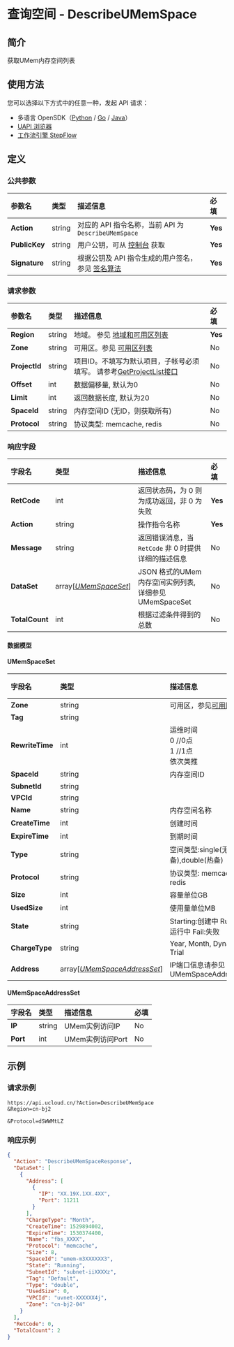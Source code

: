 # 查询空间 - DescribeUMemSpace

## 简介

获取UMem内存空间列表





## 使用方法

您可以选择以下方式中的任意一种，发起 API 请求：
- 多语言 OpenSDK（[Python](https://github.com/ucloud/ucloud-sdk-python3) / [Go](https://github.com/ucloud/ucloud-sdk-go) / [Java](https://github.com/ucloud/ucloud-sdk-java)）
- [UAPI 浏览器](https://console.ucloud.cn/uapi/detail?id=DescribeUMemSpace)
- [工作流引擎 StepFlow](https://console.ucloud.cn/stepflow/manage/)

## 定义

### 公共参数

| 参数名 | 类型 | 描述信息 | 必填 |
|:---|:---|:---|:---|
| **Action**     | string  | 对应的 API 指令名称，当前 API 为 `DescribeUMemSpace`                        | **Yes** |
| **PublicKey**  | string  | 用户公钥，可从 [控制台](https://console.ucloud.cn/uapi/apikey) 获取                                             | **Yes** |
| **Signature**  | string  | 根据公钥及 API 指令生成的用户签名，参见 [签名算法](api/summary/signature.md)  | **Yes** |

### 请求参数

| 参数名 | 类型 | 描述信息 | 必填 |
|:---|:---|:---|:---|
| **Region** | string | 地域。 参见 [地域和可用区列表](api/summary/regionlist) |**Yes**|
| **Zone** | string | 可用区。参见 [可用区列表](api/summary/regionlist) |No|
| **ProjectId** | string | 项目ID。不填写为默认项目，子帐号必须填写。 请参考[GetProjectList接口](api/summary/get_project_list) |No|
| **Offset** | int | 数据偏移量, 默认为0 |No|
| **Limit** | int | 返回数据长度, 默认为20 |No|
| **SpaceId** | string | 内存空间ID (无ID，则获取所有) |No|
| **Protocol** | string | 协议类型: memcache, redis |No|

### 响应字段

| 字段名 | 类型 | 描述信息 | 必填 |
|:---|:---|:---|:---|
| **RetCode** | int | 返回状态码，为 0 则为成功返回，非 0 为失败 |**Yes**|
| **Action** | string | 操作指令名称 |**Yes**|
| **Message** | string | 返回错误消息，当 `RetCode` 非 0 时提供详细的描述信息 |No|
| **DataSet** | array[[*UMemSpaceSet*](#UMemSpaceSet)] | JSON 格式的UMem内存空间实例列表, 详细参见 UMemSpaceSet |No|
| **TotalCount** | int | 根据过滤条件得到的总数 |No|

#### 数据模型


#### UMemSpaceSet

| 字段名 | 类型 | 描述信息 | 必填 |
|:---|:---|:---|:---|
| **Zone** | string | 可用区，参见[可用区列表](api/summary/regionlist) |No|
| **Tag** | string |  |**Yes**|
| **RewriteTime** | int | 运维时间<br />0   //0点<br />1   //1点<br />依次类推 |**Yes**|
| **SpaceId** | string | 内存空间ID |No|
| **SubnetId** | string |  |No|
| **VPCId** | string |  |No|
| **Name** | string | 内存空间名称 |No|
| **CreateTime** | int | 创建时间 |No|
| **ExpireTime** | int | 到期时间 |No|
| **Type** | string | 空间类型:single(无热备),double(热备) |No|
| **Protocol** | string | 协议类型: memcache, redis |No|
| **Size** | int | 容量单位GB |No|
| **UsedSize** | int | 使用量单位MB |No|
| **State** | string | Starting:创建中 Running:运行中 Fail:失败 |No|
| **ChargeType** | string | Year, Month, Dynamic, Trial |No|
| **Address** | array[[*UMemSpaceAddressSet*](#UMemSpaceAddressSet)] | IP端口信息请参见 UMemSpaceAddressSet |No|

#### UMemSpaceAddressSet

| 字段名 | 类型 | 描述信息 | 必填 |
|:---|:---|:---|:---|
| **IP** | string | UMem实例访问IP |No|
| **Port** | int | UMem实例访问Port |No|

## 示例

### 请求示例
    
```
https://api.ucloud.cn/?Action=DescribeUMemSpace
&Region=cn-bj2

&Protocol=dSWWMtLZ
```

### 响应示例
    
```json
{
  "Action": "DescribeUMemSpaceResponse",
  "DataSet": [
    {
      "Address": [
        {
          "IP": "XX.19X.1XX.4XX",
          "Port": 11211
        }
      ],
      "ChargeType": "Month",
      "CreateTime": 1529894002,
      "ExpireTime": 1530374400,
      "Name": "fbs_XXXX",
      "Protocol": "memcache",
      "Size": 8,
      "SpaceId": "umem-m3XXXXXX3",
      "State": "Running",
      "SubnetId": "subnet-iiXXXXz",
      "Tag": "Default",
      "Type": "double",
      "UsedSize": 0,
      "VPCId": "uvnet-XXXXXX4j",
      "Zone": "cn-bj2-04"
    }
  ],
  "RetCode": 0,
  "TotalCount": 2
}
```





